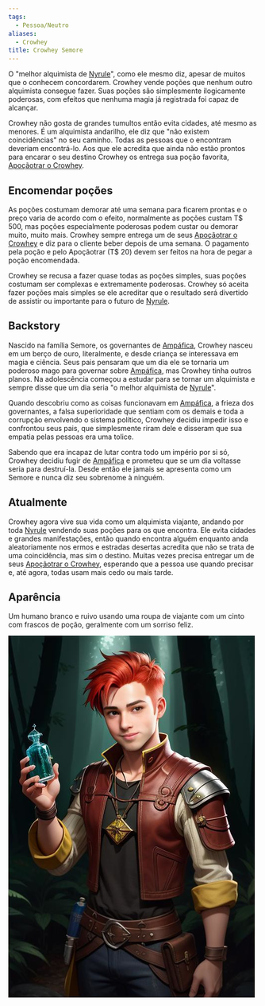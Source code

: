 ```yaml
---
tags:
  - Pessoa/Neutro
aliases:
  - Crowhey
title: Crowhey Semore
---
```

O "melhor alquimista de [Nyrule](../../../Lugares/Plano%20Material/Nyrule/index.md)", como ele mesmo diz, apesar de muitos que o conhecem concordarem. Crowhey vende poções que nenhum outro alquimista consegue fazer. Suas poções são simplesmente ilogicamente poderosas, com efeitos que nenhuma magia já registrada foi capaz de alcançar.

Crowhey não gosta de grandes tumultos então evita cidades, até mesmo as menores. É um alquimista andarilho, ele diz que "não existem coincidências" no seu caminho. Todas as pessoas que o encontram deveriam encontrá-lo. Aos que ele acredita que ainda não estão prontos para encarar o seu destino Crowhey os entrega sua poção favorita, [Apoçãotrar o Crowhey](../../../Objetos/Apo%C3%A7%C3%A3otrar%20o%20Crowhey.md).

## Encomendar poções
As poções costumam demorar até uma semana para ficarem prontas e o preço varia de acordo com o efeito, normalmente as poções custam T$ 500, mas poções especialmente poderosas podem custar ou demorar muito, muito mais. Crowhey sempre entrega um de seus [Apoçãotrar o Crowhey](../../../Objetos/Apo%C3%A7%C3%A3otrar%20o%20Crowhey.md) e diz para o cliente beber depois de uma semana. O pagamento pela poção e pelo Apoçãotrar (T$ 20) devem ser feitos na hora de pegar a poção encomendada.

Crowhey se recusa a fazer quase todas as poções simples, suas poções costumam ser complexas e extremamente poderosas. Crowhey só aceita fazer poções mais simples se ele acreditar que o resultado será divertido de assistir ou importante para o futuro de [Nyrule](../../../Lugares/Plano%20Material/Nyrule/index.md).

## Backstory
Nascido na família Semore, os governantes de [Ampáfica](../../../Lugares/Plano%20Material/Nyrule/Amp%C3%A1fica/index.md), Crowhey nasceu em um berço de ouro, literalmente, e desde criança se interessava em magia e ciência. Seus pais pensaram que um dia ele se tornaria um poderoso mago para governar sobre [Ampáfica](../../../Lugares/Plano%20Material/Nyrule/Amp%C3%A1fica/index.md), mas Crowhey tinha outros planos. Na adolescência começou a estudar para se tornar um alquimista e sempre disse que um dia seria "o melhor alquimista de [Nyrule](../../../Lugares/Plano%20Material/Nyrule/index.md)".

Quando descobriu como as coisas funcionavam em [Ampáfica](../../../Lugares/Plano%20Material/Nyrule/Amp%C3%A1fica/index.md), a frieza dos governantes, a falsa superioridade que sentiam com os demais e toda a corrupção envolvendo o sistema político, Crowhey decidiu impedir isso e confrontou seus pais, que simplesmente riram dele e disseram que sua empatia pelas pessoas era uma tolice.

Sabendo que era incapaz de lutar contra todo um império por si só, Crowhey decidiu fugir de [Ampáfica](../../../Lugares/Plano%20Material/Nyrule/Amp%C3%A1fica/index.md) e prometeu que se um dia voltasse seria para destruí-la. Desde então ele jamais se apresenta como um Semore e nunca diz seu sobrenome à ninguém.

## Atualmente
Crowhey agora vive sua vida como um alquimista viajante, andando por toda [Nyrule](../../../Lugares/Plano%20Material/Nyrule/index.md) vendendo suas poções para os que encontra. Ele evita cidades e grandes manifestações, então quando encontra alguém enquanto anda aleatoriamente nos ermos e estradas desertas acredita que não se trata de uma coincidência, mas sim o destino. Muitas vezes precisa entregar um de seus [Apoçãotrar o Crowhey](../../../Objetos/Apo%C3%A7%C3%A3otrar%20o%20Crowhey.md), esperando que a pessoa use quando precisar e, até agora, todas usam mais cedo ou mais tarde.

## Aparência
Um humano branco e ruivo usando uma roupa de viajante com um cinto com frascos de poção, geralmente com um sorriso feliz.

![crowhey.jpeg](./crowhey.jpeg)

<!-- Trocar a foto depois, essa ta muito esquisita -->
